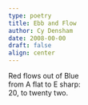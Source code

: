 ```yaml
---
type: poetry
title: Ebb and Flow
author: Cy Densham
date: 2008-00-00
draft: false
align: center
---
```


Red flows out of Blue\
from A flat to E sharp:\
20, to twenty two.
